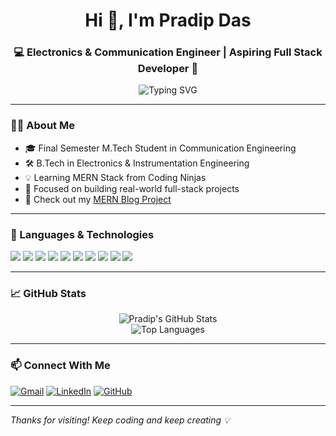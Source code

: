 
<h1 align="center">Hi 👋, I'm Pradip Das</h1>
<h3 align="center">💻 Electronics & Communication Engineer | Aspiring Full Stack Developer 🚀</h3>

<p align="center">
  <img src="https://github-readme-typing-svg.herokuapp.com?font=Fira+Code&size=24&duration=3000&pause=1000&color=F7F7F7&center=true&vCenter=true&width=435&lines=Welcome+to+my+GitHub+Profile!;MERN+Stack+Developer+in+Progress;Java+%7C+C+%7C+MySQL+%7C+React+Lover;Learning+never+stops+🚀" alt="Typing SVG" />
</p>


---

### 👨‍🎓 About Me

- 🎓 Final Semester M.Tech Student in Communication Engineering  
- 🛠️ B.Tech in Electronics & Instrumentation Engineering  
- 💡 Learning MERN Stack from Coding Ninjas  
- 🎯 Focused on building real-world full-stack projects  
- 📂 Check out my [MERN Blog Project](https://github.com/das-pradip/mern_blog)

---

### 🔧 Languages & Technologies

<p align="left">
  
  <img src="https://img.shields.io/badge/JavaScript-F7DF1E?style=for-the-badge&logo=javascript&logoColor=black"/>
  <img src="https://img.shields.io/badge/Java-ED8B00?style=for-the-badge&logo=java&logoColor=white"/>
  <img src="https://img.shields.io/badge/React-20232A?style=for-the-badge&logo=react&logoColor=61DAFB"/>
  <img src="https://img.shields.io/badge/Node.js-339933?style=for-the-badge&logo=nodedotjs&logoColor=white"/>
  <img src="https://img.shields.io/badge/Express.js-404D59?style=for-the-badge"/>
  <img src="https://img.shields.io/badge/MongoDB-4EA94B?style=for-the-badge&logo=mongodb&logoColor=white"/>
  <img src="https://img.shields.io/badge/MySQL-00758F?style=for-the-badge&logo=mysql&logoColor=white"/>
  <img src="https://img.shields.io/badge/Tailwind_CSS-38B2AC?style=for-the-badge&logo=tailwind-css&logoColor=white"/>
  <img src="https://img.shields.io/badge/Git-F05032?style=for-the-badge&logo=git&logoColor=white"/>
  <img src="https://img.shields.io/badge/C-00599C?style=for-the-badge&logo=c&logoColor=white"/>
  
</p>

---

### 📈 GitHub Stats

<p align="center">
  <img src="https://github-readme-stats.vercel.app/api?username=das-pradip&show_icons=true&theme=tokyonight" alt="Pradip's GitHub Stats" />
  <br/>
  <img src="https://github-readme-stats.vercel.app/api/top-langs/?username=das-pradip&layout=compact&theme=tokyonight" alt="Top Languages" />
</p>

---

### 📫 Connect With Me
[![Gmail](https://img.shields.io/badge/Gmail-D14836?style=for-the-badge&logo=gmail&logoColor=white)](mailto:pradipdas.dev99@gmail.com)
[![LinkedIn](https://img.shields.io/badge/LinkedIn-0077B5?style=for-the-badge&logo=linkedin&logoColor=white)](https://www.linkedin.com/in/pradipdas99/)
[![GitHub](https://img.shields.io/badge/GitHub-100000?style=for-the-badge&logo=github&logoColor=white)](https://github.com/das-pradip)

---

*Thanks for visiting! Keep coding and keep creating 💡*




